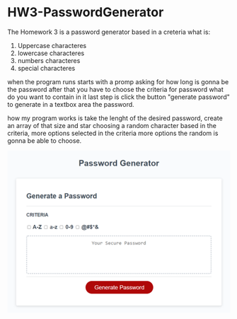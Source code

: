 # HW3-PasswordGenerator

The Homework 3 is a password generator based in a creteria what is:
1) Uppercase characteres
2) lowercase characteres
3) numbers characteres
4) special characteres

when the program  runs starts with a promp asking for how long is gonna be the password
after that you have to choose the criteria for password what do you want to contain in it
last step is click the button "generate password" to generate in a textbox area the password.

how my program works is take the lenght of the desired password, create an array of that size and star choosing 
a random character based in the criteria, more options selected in the criteria more options the random is gonna
be able to choose.

![main image](/main.png)
